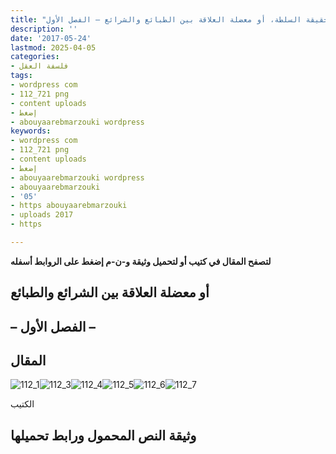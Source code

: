 ```yaml
---
title: "حقيقة السلطة، أو معضلة العلاقة بين الطبائع والشرائع – الفصل الأول"
description: ''
date: '2017-05-24'
lastmod: 2025-04-05
categories:
- فلسفة العقل
tags:
- wordpress com
- 112_721 png
- content uploads
- إضغط
- abouyaarebmarzouki wordpress
keywords:
- wordpress com
- 112_721 png
- content uploads
- إضغط
- abouyaarebmarzouki wordpress
- abouyaarebmarzouki
- '05'
- https abouyaarebmarzouki
- uploads 2017
- https

---
```

**لتصفح المقال في كتيب أو لتحميل وثيقة و-ن-م إضغط على الروابط أسفله**

## **أو معضلة العلاقة بين الشرائع والطبائع**

## **– الفصل الأول –**

## المقال

![112_1](https://abouyaarebmarzouki.wordpress.com/wp-content/uploads/2017/05/112_121.png?w=648)![112_3](https://abouyaarebmarzouki.wordpress.com/wp-content/uploads/2017/05/112_321.png?w=648)![112_4](https://abouyaarebmarzouki.wordpress.com/wp-content/uploads/2017/05/112_421.png?w=648)![112_5](https://abouyaarebmarzouki.wordpress.com/wp-content/uploads/2017/05/112_521.png?w=648)![112_6](https://abouyaarebmarzouki.wordpress.com/wp-content/uploads/2017/05/112_621.png?w=648)![112_7](https://abouyaarebmarzouki.wordpress.com/wp-content/uploads/2017/05/112_721.png?w=648)

الكتيب

## وثيقة النص المحمول ورابط تحميلها

###
